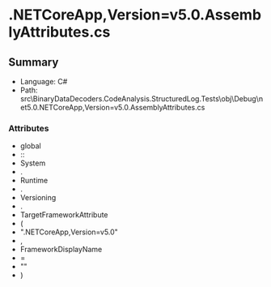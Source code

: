 ﻿# .NETCoreApp,Version=v5.0.AssemblyAttributes.cs

## Summary

* Language: C#
* Path: src\BinaryDataDecoders.CodeAnalysis.StructuredLog.Tests\obj\Debug\net5.0\.NETCoreApp,Version=v5.0.AssemblyAttributes.cs

### Attributes

 - global
 - ::
 - System
 - .
 - Runtime
 - .
 - Versioning
 - .
 - TargetFrameworkAttribute
 - (
 - ".NETCoreApp,Version=v5.0"
 - ,
 - FrameworkDisplayName
 - =
 - ""
 - )

